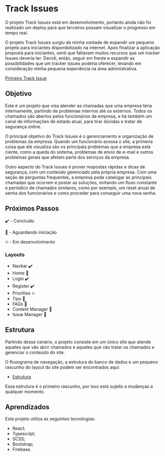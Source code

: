 # Track Issues

O projeto Track Issues está em desenvolvimento, portanto ainda não foi realizado um deploy para que terceiros possam visualizar o progresso em tempo real.

O projeto Track Issues surgiu da minha vontade de expandir um pequeno projeto para iniciantes disponibilizado na internet. Após finalizar a aplicação proposta para iniciantes, senti que faltavam muitos recursos que um tracker Issues deveria ter. Decidi, então, seguir em frente e expandir as possibilidades que um tracker issues poderia oferecer, levando em consideração minha pequena experiência na área administrativa.

[Primeiro Track Issue](https://levipereira9.github.io/Track-Issue-JS/)

## Objetivo

Este é um projeto que visa atender as chamadas que uma empresa teria internamente, partindo de problemas internos até os externos. Todos os chamados são abertos pelos funcionários da empresa, e há também um canal de informações de estado atual, para tirar dúvidas e tratar de segurança online.

O principal objetivo do Track Issues é o gerenciamento e organização de problemas da empresa. Quando um funcionário acessa o site, a primeira coisa que ele visualiza são os principais problemas que a empresa está ciente, como a queda do sistema, problemas de envio de e-mail e outros problemas gerais que afetam parte dos serviços da empresa.

Outro aspecto do Track Issues é prover respostas rápidas e dicas de segurança, com um conteúdo gerenciado pela própria empresa. Com uma seção de perguntas frequentes, a empresa pode catalogar as principais chamadas que ocorrem e postar as soluções, evitando um fluxo constante e periódico de chamados similares, como por exemplo, um reset anual de senha dos funcionários e como proceder para conseguir uma nova senha.

## Próximos Passos

✔️ - Concluído

🚩 - Aguardando iniciação

🔥 - Em desenvolvimento

### Layouts

- Navbar ✔️
- Home 🚩
- Login ✔️
- Register ✔️
- Priorities 🔥
- Tips 🚩
- FAQs 🚩
- Content Manager 🚩
- Issue Manager 🚩

## Estrutura

Partindo desse cenário, o projeto consiste em um único site que atende aqueles que vão abrir chamados e aqueles que vão tratar os chamados e gerenciar o conteúdo do site.

O fluxograma de navegação, a estrutura do banco de dados e um pequeno rascunho do layout do site podem ser encontrados aqui:

- [Estrutura](https://whimsical.com/pagina-AmECzDfKjtvHi7Jk338JdA)

Essa estrutura é o primeiro rascunho, por isso está sujeito a mudanças a qualquer momento.

## Aprendizados

Este projeto utiliza as seguintes tecnologias:

- React;
- Typescript;
- SCSS;
- Bootstrap;
- Firebase.
